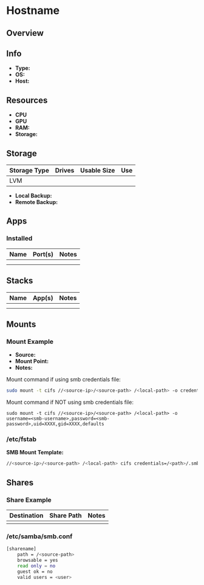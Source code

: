# Hostname

## Overview

## Info

- **Type:** 
- **OS:** 
- **Host:**

## Resources

- **CPU**
- **GPU**
- **RAM:**
- **Storage:**

## Storage

| Storage Type | Drives | Usable Size | Use |
| ------------ | ------ | ----------- | --- |
| LVM          |        |             |     |

- **Local Backup:**
- **Remote Backup:**

## Apps

### Installed

| Name | Port(s) | Notes |
| ---- | ------- | ----- |
|      |         |       |
|      |         |       |

## Stacks

| Name | App(s) | Notes |
| ---- | ------ | ----- |
|      |        |       |
|      |        |       |

## Mounts

### Mount Example

- **Source:**
- **Mount Point:**
- **Notes:**

Mount command if using smb credentials file:

```bash
sudo mount -t cifs //<source-ip>/<source-path> /<local-path> -o credentials=/<path>/.smbcreds,uid=XXXX,gid=XXXX,defaults
```

Mount command if NOT using smb credentials file:

```
sudo mount -t cifs //<source-ip>/<source-path> /<local-path> -o username=<smb-username>,password=<smb-password>,uid=XXXX,gid=XXXX,defaults
```

### /etc/fstab

**SMB Mount Template:**

```bash
//<source-ip>/<source-path> /<local-path> cifs credentials=/<path>/.smbcreds,uid=XXXX,gid=XXXX,defaults 0 0
```

## Shares

### Share Example

| Destination | Share Path | Notes |
| ----------- | ---------- | ----- |
|             |            |       |

### /etc/samba/smb.conf

```bash
[sharename]
    path = /<source-path>
    browsable = yes
    read only = no
    guest ok = no
    valid users = <user>
```
